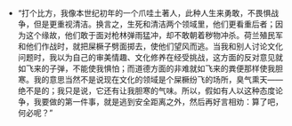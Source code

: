 - “打个比方，我像本世纪初年的一个爪哇土著人，此种人生来勇敢，不畏惧战争，但是更重视清洁。换言之，生死和清洁两个领域里，他们更看重后者；因为这个缘故，他们敢于面对枪林弹雨猛冲，却不敢朝着秽物冲杀。荷兰殖民军和他们作战时，就把屎橛子劈面掷去，使他们望风而逃。当我和别人讨论文化问题时，我以为自己的审美情趣、文化修养在经受挑战，这方面的反对意见就如飞来的子弹，不能使我惧怕；而道德方面的非难就如飞来的粪便那样使我胆寒。我的意思当然不是说现在文化的领域是个屎橛纷飞的场所，臭气熏天——绝不是的；我只是说，它还有让我胆寒的气味。所以，假如有人以这种态度论争，我要做的第一件事，就是逃到安全距离之外，然后再好言相劝：算了吧，何必呢？”
